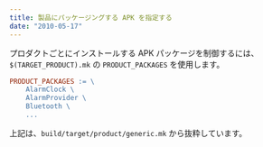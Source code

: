 ```yaml
---
title: 製品にパッケージングする APK を指定する
date: "2010-05-17"
---
```


プロダクトごとにインストールする APK パッケージを制御するには、`$(TARGET_PRODUCT).mk` の `PRODUCT_PACKAGES` を使用します。

```makefile
PRODUCT_PACKAGES := \
    AlarmClock \
    AlarmProvider \
    Bluetooth \
    ...
```

上記は、`build/target/product/generic.mk` から抜粋しています。


